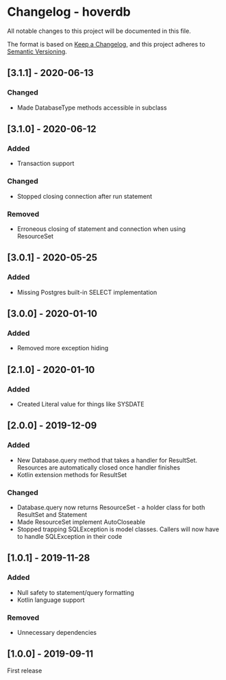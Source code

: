 # Changelog - hoverdb
All notable changes to this project will be documented in this file.

The format is based on [Keep a Changelog](https://keepachangelog.com/en/1.0.0/),
and this project adheres to [Semantic Versioning](https://semver.org/spec/v2.0.0.html).

## [3.1.1] - 2020-06-13
### Changed
- Made DatabaseType methods accessible in subclass

## [3.1.0] - 2020-06-12
### Added
- Transaction support

### Changed
- Stopped closing connection after run statement

### Removed
- Erroneous closing of statement and connection when using ResourceSet

## [3.0.1] - 2020-05-25
### Added
- Missing Postgres built-in SELECT implementation

## [3.0.0] - 2020-01-10
### Added
- Removed more exception hiding

## [2.1.0] - 2020-01-10
### Added
- Created Literal value for things like SYSDATE

## [2.0.0] - 2019-12-09
### Added
- New Database.query method that takes a handler for ResultSet. Resources are automatically closed once handler finishes
- Kotlin extension methods for ResultSet

### Changed
- Database.query now returns ResourceSet - a holder class for both ResultSet and Statement
- Made ResourceSet implement AutoCloseable
- Stopped trapping SQLException is model classes. Callers will now have to handle SQLException in their code

## [1.0.1] - 2019-11-28
### Added
- Null safety to statement/query formatting
- Kotlin language support

### Removed
- Unnecessary dependencies

## [1.0.0] - 2019-09-11
First release
